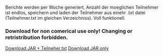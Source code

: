  Berichte werden per Woche generiert, Anzahl der moeglichen Teilnehmer ist endlos, speichern und laden der Teilnehmer aus einehr .txt datei (Teilnehmer.txt im gleichen Verzeichniss). Voll funktionell.
 
 ### Download for non comerical use only! Changing or retristribution forbidden.
 [Download JAR + Teilneher.txt]()
 [Download JAR only]()
